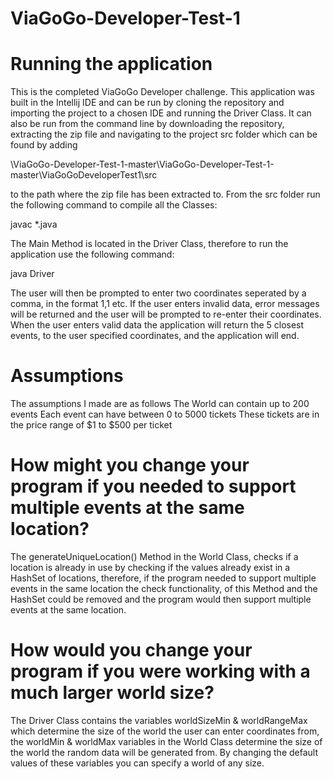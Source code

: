 # ViaGoGo-Developer-Test-1

# Running the application
This is the completed ViaGoGo Developer challenge.  This application was built in the Intellij IDE and can be run by cloning the repository and importing the project to a chosen IDE and running the Driver Class.  It can also be run from the command line by downloading the repository, extracting the zip file and navigating to the project src folder which can be found by adding 

\ViaGoGo-Developer-Test-1-master\ViaGoGo-Developer-Test-1-master\ViaGoGoDeveloperTest1\src 

to the path where the zip file has been extracted to.  From the src folder run the following command to compile all the Classes:

javac *.java

The Main Method is located in the Driver Class, therefore to run the application use the following command:

java Driver

The user will then be prompted to enter two coordinates seperated by a comma, in the format 1,1 etc.  If the user enters invalid data, error messages will be returned and the user will be prompted to re-enter their coordinates.  When the user enters valid data the application will return the 5 closest events, to the user specified coordinates, and the application will end.

# Assumptions
The assumptions I made are as follows
The World can contain up to 200 events
Each event can have between 0 to 5000 tickets
These tickets are in the price range of $1 to $500 per ticket

# How might you change your program if you needed to support multiple events at the same location?
The generateUniqueLocation() Method in the World Class, checks if a location is already in use by checking if the values already exist in a HashSet of locations, therefore, if the program needed to support multiple events in the same location the check functionality, of this Method and the HashSet could be removed and the program would then support multiple events at the same location.

# How would you change your program if you were working with a much larger world size?
The Driver Class contains the variables worldSizeMin & worldRangeMax which determine the size of the world the user can enter coordinates from, the worldMin & worldMax variables in the World Class determine the size of the world the random data will be generated from.  By changing the default values of these variables you can specify a world of any size.
